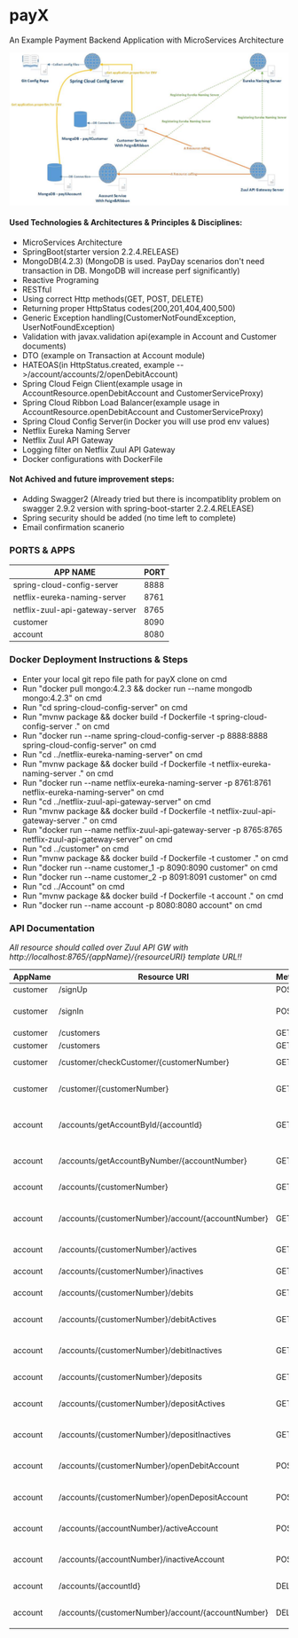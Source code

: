 # payX
An Example Payment Backend Application with MicroServices Architecture

![Architecture](https://github.com/nsylmz/payX/blob/master/PayDay%20Design.jpg)

#### Used Technologies & Architectures & Principles & Disciplines:
- MicroServices Architecture
- SpringBoot(starter version 2.2.4.RELEASE)
- MongoDB(4.2.3) (MongoDB is used. PayDay scenarios don't need transaction in DB. MongoDB will increase perf significantly)
- Reactive Programing
- RESTful
- Using correct Http methods(GET, POST, DELETE)
- Returning proper HttpStatus codes(200,201,404,400,500)
- Generic Exception handling(CustomerNotFoundException, UserNotFoundException)
- Validation with javax.validation api(example in Account and Customer documents)
- DTO (example on Transaction at Account module)
- HATEOAS(in HttpStatus.created, example -->/account/accounts/2/openDebitAccount)
- Spring Cloud Feign Client(example usage in AccountResource.openDebitAccount and CustomerServiceProxy)
- Spring Cloud Ribbon Load Balancer(example usage in AccountResource.openDebitAccount and CustomerServiceProxy)
- Spring Cloud Config Server(in Docker you will use prod env values)
- Netflix Eureka Naming Server
- Netflix Zuul API Gateway
- Logging filter on Netflix Zuul API Gateway
- Docker configurations with DockerFile

#### Not Achived and future improvement steps:
- Adding Swagger2 (Already tried but there is incompatiblity problem on swagger 2.9.2 version with spring-boot-starter 2.2.4.RELEASE)
- Spring security should be added (no time left to complete)
- Email confirmation scanerio

### PORTS & APPS
APP NAME | PORT
------------ | -------------
spring-cloud-config-server | 8888
netflix-eureka-naming-server | 8761
netflix-zuul-api-gateway-server | 8765
customer | 8090
account | 8080

### Docker Deployment Instructions & Steps
- Enter your local git repo file path for payX clone on cmd
- Run "docker pull mongo:4.2.3 && docker run --name mongodb mongo:4.2.3" on cmd
- Run "cd spring-cloud-config-server" on cmd
- Run "mvnw package && docker build -f Dockerfile -t spring-cloud-config-server ." on cmd
- Run "docker run --name spring-cloud-config-server -p 8888:8888 spring-cloud-config-server" on cmd
- Run "cd ../netflix-eureka-naming-server" on cmd
- Run "mvnw package && docker build -f Dockerfile -t netflix-eureka-naming-server ." on cmd
- Run "docker run --name netflix-eureka-naming-server -p 8761:8761 netflix-eureka-naming-server" on cmd
- Run "cd ../netflix-zuul-api-gateway-server" on cmd
- Run "mvnw package && docker build -f Dockerfile -t netflix-zuul-api-gateway-server ." on cmd
- Run "docker run --name netflix-zuul-api-gateway-server -p 8765:8765 netflix-zuul-api-gateway-server" on cmd
- Run "cd ../customer" on cmd
- Run "mvnw package && docker build -f Dockerfile -t customer ." on cmd
- Run "docker run --name customer_1 -p 8090:8090 customer" on cmd
- Run "docker run --name customer_2 -p 8091:8091 customer" on cmd
- Run "cd ../Account" on cmd
- Run "mvnw package && docker build -f Dockerfile -t account ." on cmd
- Run "docker run --name account -p 8080:8080 account" on cmd

### API Documentation
*All resource should called over Zuul API GW with http://localhost:8765/{appName}/{resourceURI} template URL!!*

AppName | Resource URI | Method | Description
------------ | ------------- | ------------- | -------------
customer | /signUp | POST | create customer
customer | /signIn | POST | checks given email & password. Returns 200 if it is correct.
customer | /customers | GET | get all customers
customer | /customers | GET | get all customers
customer | /customer/checkCustomer/{customerNumber} | GET | checks customer number is correct
customer | /customer/{customerNumber} | GET | get customer by given customer number
account | /accounts/getAccountById/{accountId} | GET | get account by given accountId(MongoDB Id)
account | /accounts/getAccountByNumber/{accountNumber} | GET | get account by given accountNumber
account | /accounts/{customerNumber} | GET | get customer's all accounts
account | /accounts/{customerNumber}/account/{accountNumber} | GET | get customer's account by customer and account numbers
account | /accounts/{customerNumber}/actives | GET | get customer's active accounts
account | /accounts/{customerNumber}/inactives | GET | get customer's inactives accounts
account | /accounts/{customerNumber}/debits | GET | get customer's debits accounts
account | /accounts/{customerNumber}/debitActives | GET | get customer's debitActives accounts
account | /accounts/{customerNumber}/debitInactives | GET | get customer's debitInactives accounts
account | /accounts/{customerNumber}/deposits | GET | get customer's deposits accounts
account | /accounts/{customerNumber}/depositActives | GET | get customer's depositActives accounts
account | /accounts/{customerNumber}/depositInactives | GET | get customer's depositInactives accounts
account | /accounts/{customerNumber}/openDebitAccount | POST | creates debit account for given customer number
account | /accounts/{customerNumber}/openDepositAccount | POST | creates deposit account for given customer number
account | /accounts/{accountNumber}/activeAccount | POST | activates the account for given account number
account | /accounts/{accountNumber}/inactiveAccount | POST | inactive the account for given account number
account | /accounts/{accountId} | DELETE | deletes the account by given accountId
account | /accounts/{customerNumber}/account/{accountNumber} | DELETE | deletes the account by given customer and account number











